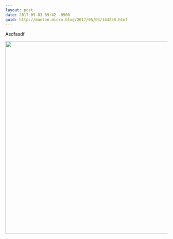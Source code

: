 ```yaml
---
layout: post
date: 2017-05-03 09:42 -0500
guid: http://manton.micro.blog/2017/05/03/144258.html
---
```

Asdfasdf

<img src="http://manton.micro.blog/uploads/2017/a3a76e140e.jpg" width="600" height="600" style="height: auto" />

